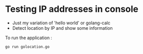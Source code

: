 # Testing IP addresses in console

* Just my variation of 'hello world' or golang-calc
* Detect location by IP and show some information

To run the application :

```bash
go run golocation.go
```
